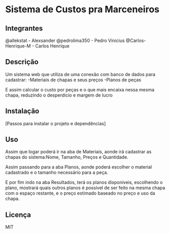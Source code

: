 # Sistema de Custos pra Marceneiros


## Integrantes

@allekstat - Alexsander
@pedrolima350 - Pedro Vinicius
@Carlos-Henrique-M - Carlos Henrique

## Descrição

Um sistema web que utiliza de uma conexão com banco de dados para cadastrar:
-Materiais de chapas e seus preços
-Planos de peças 

E assim calcular o custo por peças e o que mais encaixa nessa mesma chapa, reduzindo o desperdicio e
margem de lucro

## Instalação

[Passos para instalar o projeto e dependências]

## Uso

Assim que logar poderá ir na aba de Materiais, aonde irá cadastrar as chapas do sistema:Nome, Tamanho, Preços e Quantidade.

Assim passando para a aba Planos, aonde poderá escolher o material cadastrado e o tamanho necessário para a peça.

E por fim indo na aba Resultados, terá os planos disponíveis, escolhendo o plano, mostrará quais outros planos é possível de ser feito na mesma chapa com o espaço restante, e o preço estimado baseado no preço e uso da chapa.

## Licença

MIT